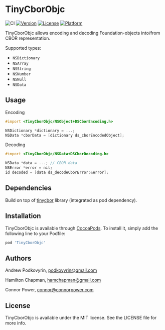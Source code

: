 # TinyCborObjc

![CI](https://github.com/dashevo/TinyCborObjc/workflows/CI/badge.svg)
[![Version](https://img.shields.io/cocoapods/v/TinyCborObjc.svg?style=flat)](https://cocoapods.org/pods/TinyCborObjc)
[![License](https://img.shields.io/cocoapods/l/TinyCborObjc.svg?style=flat)](https://cocoapods.org/pods/TinyCborObjc)
[![Platform](https://img.shields.io/cocoapods/p/TinyCborObjc.svg?style=flat)](https://cocoapods.org/pods/TinyCborObjc)

TinyCborObjc allows encoding and decoding Foundation-objects into/from CBOR representation.

Supported types:
- `NSDictionary`
- `NSArray`
- `NSString`
- `NSNumber`
- `NSNull`
- `NSData`

## Usage

Encoding
``` objective-c
#import <TinyCborObjc/NSObject+DSCborEncoding.h>

NSDictionary *dictionary = ...;
NSData *cborData = [dictionary ds_cborEncodedObject];
```

Decoding
``` objective-c
#import <TinyCborObjc/NSData+DSCborDecoding.h>

NSData *data = ...; // CBOR data
NSError *error = nil;
id decoded = [data ds_decodeCborError:&error];
```

## Dependencies

Build on top of [tinycbor](https://github.com/intel/tinycbor) library (integrated as pod dependency).

## Installation

TinyCborObjc is available through [CocoaPods](https://cocoapods.org). To install
it, simply add the following line to your Podfile:

```ruby
pod 'TinyCborObjc'
```

## Authors

Andrew Podkovyrin, podkovyrin@gmail.com

Hamilton Chapman, hamchapman@gmail.com

Connor Power, connor@connorpower.com

## License

TinyCborObjc is available under the MIT license. See the LICENSE file for more info.
